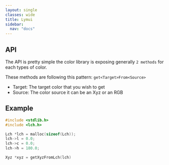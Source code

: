```yaml
---
layout: single
classes: wide
title: Lymui
sidebar:
  nav: "docs"
---
```


## API

The API is pretty simple the color library is exposing generally ```2 methods``` for each types of color.

These methods are following this pattern: ```get<Target>From<Source>```

- Target: The target color that you wish to get
- Source: The color source it can be an Xyz or an RGB

## Example

```c
#include <stdlib.h>
#include <lch.h>

Lch *lch = malloc(sizeof(Lch));
lch->l = 0.0;
lch->c = 0.0;
lch->h = 180.0;

Xyz *xyz = getXyzFromLch(lch)
```